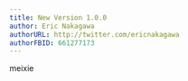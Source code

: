 ```yaml
---
title: New Version 1.0.0
author: Eric Nakagawa
authorURL: http://twitter.com/ericnakagawa
authorFBID: 661277173
---
```


meixie